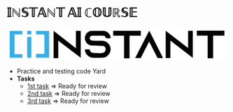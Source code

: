 # 𝕀ℕ𝕊𝕋𝔸ℕ𝕋 𝔸𝕀 ℂ𝕆𝕌ℝ𝕊𝔼

![instant logo](/imgs/logo.png)

- Practice and testing code Yard
- <b>Tasks</b>
  - [1st task](https://github.com/drmelezabi/AiCourse_Instant/tree/main/Tasks/01_18-07-2023) => Ready for review
  - [2nd task](https://github.com/drmelezabi/AiCourse_Instant/tree/main/Tasks/02_21-07-2023) => Ready for review
  - [3rd task](https://github.com/drmelezabi/AiCourse_Instant/blob/main/Tasks/03_25-07-2023/Task_03.md) => Ready for review
